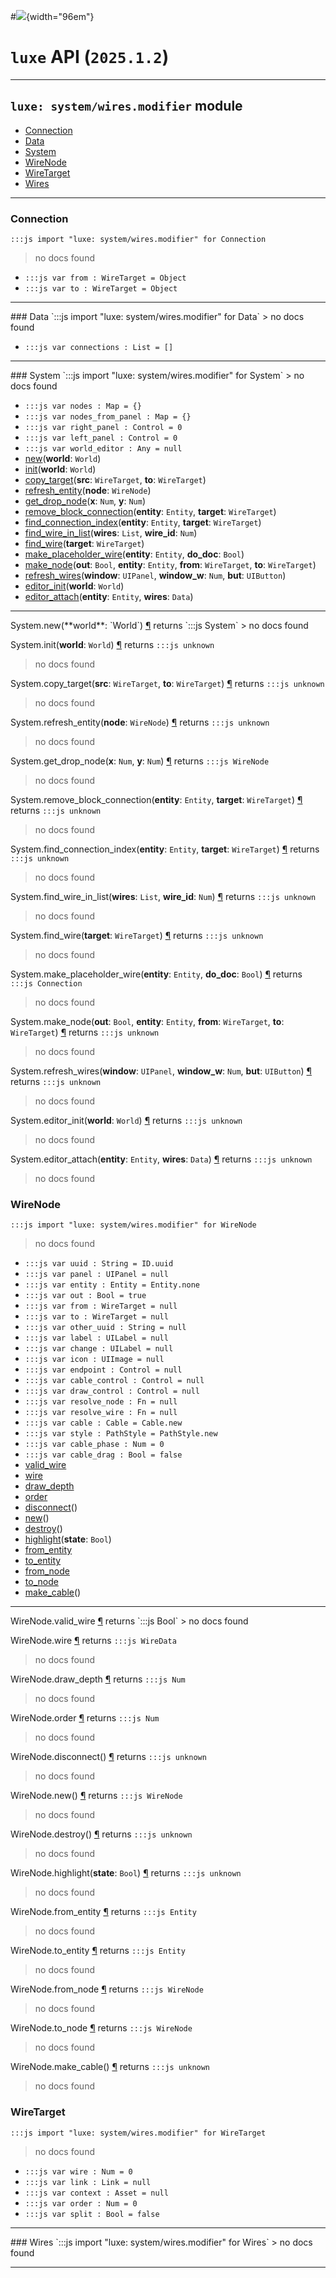 #![](../../../../../../images/luxe-dark.svg){width="96em"}

# `luxe` API (`2025.1.2`)  


---

## `luxe: system/wires.modifier` module

- [Connection](#connection)   
- [Data](#data)   
- [System](#system)   
- [WireNode](#wirenode)   
- [WireTarget](#wiretarget)   
- [Wires](#wires)   

---

### Connection
`:::js import "luxe: system/wires.modifier" for Connection`
> no docs found

- `:::js var from : WireTarget = Object`
- `:::js var to : WireTarget = Object`

<hr/>
### Data
`:::js import "luxe: system/wires.modifier" for Data`
> no docs found

- `:::js var connections : List = []`

<hr/>
### System
`:::js import "luxe: system/wires.modifier" for System`
> no docs found

- `:::js var nodes : Map = {}`
- `:::js var nodes_from_panel : Map = {}`
- `:::js var right_panel : Control = 0`
- `:::js var left_panel : Control = 0`
- `:::js var world_editor : Any = null`
- [new](#System.new)(**world**: `World`)
- [init](#System.init)(**world**: `World`)
- [copy_target](#System.copy_target+2)(**src**: `WireTarget`, **to**: `WireTarget`)
- [refresh_entity](#System.refresh_entity)(**node**: `WireNode`)
- [get_drop_node](#System.get_drop_node+2)(**x**: `Num`, **y**: `Num`)
- [remove_block_connection](#System.remove_block_connection+2)(**entity**: `Entity`, **target**: `WireTarget`)
- [find_connection_index](#System.find_connection_index+2)(**entity**: `Entity`, **target**: `WireTarget`)
- [find_wire_in_list](#System.find_wire_in_list+2)(**wires**: `List`, **wire_id**: `Num`)
- [find_wire](#System.find_wire)(**target**: `WireTarget`)
- [make_placeholder_wire](#System.make_placeholder_wire+2)(**entity**: `Entity`, **do_doc**: `Bool`)
- [make_node](#System.make_node+4)(**out**: `Bool`, **entity**: `Entity`, **from**: `WireTarget`, **to**: `WireTarget`)
- [refresh_wires](#System.refresh_wires+3)(**window**: `UIPanel`, **window_w**: `Num`, **but**: `UIButton`)
- [editor_init](#System.editor_init)(**world**: `World`)
- [editor_attach](#System.editor_attach+2)(**entity**: `Entity`, **wires**: `Data`)

<hr/>
<endpoint module="luxe: system/wires.modifier" class="System" signature="new(world : World)"></endpoint>
<signature id="System.new">System.new(**world**: `World`)
<a class="headerlink" href="#System.new" title="Permanent link">¶</a></signature>
<span class='api_ret'>returns</span> `:::js System`
> no docs found   

<endpoint module="luxe: system/wires.modifier" class="System" signature="init(world : World)"></endpoint>
<signature id="System.init">System.init(**world**: `World`)
<a class="headerlink" href="#System.init" title="Permanent link">¶</a></signature>
<span class='api_ret'>returns</span> `:::js unknown`
> no docs found   

<endpoint module="luxe: system/wires.modifier" class="System" signature="copy_target(src : WireTarget, to : WireTarget)"></endpoint>
<signature id="System.copy_target+2">System.copy_target(**src**: `WireTarget`, **to**: `WireTarget`)
<a class="headerlink" href="#System.copy_target+2" title="Permanent link">¶</a></signature>
<span class='api_ret'>returns</span> `:::js unknown`
> no docs found   

<endpoint module="luxe: system/wires.modifier" class="System" signature="refresh_entity(node : WireNode)"></endpoint>
<signature id="System.refresh_entity">System.refresh_entity(**node**: `WireNode`)
<a class="headerlink" href="#System.refresh_entity" title="Permanent link">¶</a></signature>
<span class='api_ret'>returns</span> `:::js unknown`
> no docs found   

<endpoint module="luxe: system/wires.modifier" class="System" signature="get_drop_node(x : Num, y : Num)"></endpoint>
<signature id="System.get_drop_node+2">System.get_drop_node(**x**: `Num`, **y**: `Num`)
<a class="headerlink" href="#System.get_drop_node+2" title="Permanent link">¶</a></signature>
<span class='api_ret'>returns</span> `:::js WireNode`
> no docs found   

<endpoint module="luxe: system/wires.modifier" class="System" signature="remove_block_connection(entity : Entity, target : WireTarget)"></endpoint>
<signature id="System.remove_block_connection+2">System.remove_block_connection(**entity**: `Entity`, **target**: `WireTarget`)
<a class="headerlink" href="#System.remove_block_connection+2" title="Permanent link">¶</a></signature>
<span class='api_ret'>returns</span> `:::js unknown`
> no docs found   

<endpoint module="luxe: system/wires.modifier" class="System" signature="find_connection_index(entity : Entity, target : WireTarget)"></endpoint>
<signature id="System.find_connection_index+2">System.find_connection_index(**entity**: `Entity`, **target**: `WireTarget`)
<a class="headerlink" href="#System.find_connection_index+2" title="Permanent link">¶</a></signature>
<span class='api_ret'>returns</span> `:::js unknown`
> no docs found   

<endpoint module="luxe: system/wires.modifier" class="System" signature="find_wire_in_list(wires : List, wire_id : Num)"></endpoint>
<signature id="System.find_wire_in_list+2">System.find_wire_in_list(**wires**: `List`, **wire_id**: `Num`)
<a class="headerlink" href="#System.find_wire_in_list+2" title="Permanent link">¶</a></signature>
<span class='api_ret'>returns</span> `:::js unknown`
> no docs found   

<endpoint module="luxe: system/wires.modifier" class="System" signature="find_wire(target : WireTarget)"></endpoint>
<signature id="System.find_wire">System.find_wire(**target**: `WireTarget`)
<a class="headerlink" href="#System.find_wire" title="Permanent link">¶</a></signature>
<span class='api_ret'>returns</span> `:::js unknown`
> no docs found   

<endpoint module="luxe: system/wires.modifier" class="System" signature="make_placeholder_wire(entity : Entity, do_doc : Bool)"></endpoint>
<signature id="System.make_placeholder_wire+2">System.make_placeholder_wire(**entity**: `Entity`, **do_doc**: `Bool`)
<a class="headerlink" href="#System.make_placeholder_wire+2" title="Permanent link">¶</a></signature>
<span class='api_ret'>returns</span> `:::js Connection`
> no docs found   

<endpoint module="luxe: system/wires.modifier" class="System" signature="make_node(out : Bool, entity : Entity, from : WireTarget, to : WireTarget)"></endpoint>
<signature id="System.make_node+4">System.make_node(**out**: `Bool`, **entity**: `Entity`, **from**: `WireTarget`, **to**: `WireTarget`)
<a class="headerlink" href="#System.make_node+4" title="Permanent link">¶</a></signature>
<span class='api_ret'>returns</span> `:::js unknown`
> no docs found   

<endpoint module="luxe: system/wires.modifier" class="System" signature="refresh_wires(window : UIPanel, window_w : Num, but : UIButton)"></endpoint>
<signature id="System.refresh_wires+3">System.refresh_wires(**window**: `UIPanel`, **window_w**: `Num`, **but**: `UIButton`)
<a class="headerlink" href="#System.refresh_wires+3" title="Permanent link">¶</a></signature>
<span class='api_ret'>returns</span> `:::js unknown`
> no docs found   

<endpoint module="luxe: system/wires.modifier" class="System" signature="editor_init(world : World)"></endpoint>
<signature id="System.editor_init">System.editor_init(**world**: `World`)
<a class="headerlink" href="#System.editor_init" title="Permanent link">¶</a></signature>
<span class='api_ret'>returns</span> `:::js unknown`
> no docs found   

<endpoint module="luxe: system/wires.modifier" class="System" signature="editor_attach(entity : Entity, wires : Data)"></endpoint>
<signature id="System.editor_attach+2">System.editor_attach(**entity**: `Entity`, **wires**: `Data`)
<a class="headerlink" href="#System.editor_attach+2" title="Permanent link">¶</a></signature>
<span class='api_ret'>returns</span> `:::js unknown`
> no docs found   

### WireNode
`:::js import "luxe: system/wires.modifier" for WireNode`
> no docs found

- `:::js var uuid : String = ID.uuid`
- `:::js var panel : UIPanel = null`
- `:::js var entity : Entity = Entity.none`
- `:::js var out : Bool = true`
- `:::js var from : WireTarget = null`
- `:::js var to : WireTarget = null`
- `:::js var other_uuid : String = null`
- `:::js var label : UILabel = null`
- `:::js var change : UILabel = null`
- `:::js var icon : UIImage = null`
- `:::js var endpoint : Control = null`
- `:::js var cable_control : Control = null`
- `:::js var draw_control : Control = null`
- `:::js var resolve_node : Fn = null`
- `:::js var resolve_wire : Fn = null`
- `:::js var cable : Cable = Cable.new`
- `:::js var style : PathStyle = PathStyle.new`
- `:::js var cable_phase : Num = 0`
- `:::js var cable_drag : Bool = false`
- [valid_wire](#WireNode.valid_wire)
- [wire](#WireNode.wire)
- [draw_depth](#WireNode.draw_depth)
- [order](#WireNode.order)
- [disconnect](#WireNode.disconnect)()
- [new](#WireNode.new)()
- [destroy](#WireNode.destroy)()
- [highlight](#WireNode.highlight)(**state**: `Bool`)
- [from_entity](#WireNode.from_entity)
- [to_entity](#WireNode.to_entity)
- [from_node](#WireNode.from_node)
- [to_node](#WireNode.to_node)
- [make_cable](#WireNode.make_cable)()

<hr/>
<endpoint module="luxe: system/wires.modifier" class="WireNode" signature="valid_wire"></endpoint>
<signature id="WireNode.valid_wire">WireNode.valid_wire
<a class="headerlink" href="#WireNode.valid_wire" title="Permanent link">¶</a></signature>
<span class='api_ret'>returns</span> `:::js Bool`
> no docs found   

<endpoint module="luxe: system/wires.modifier" class="WireNode" signature="wire"></endpoint>
<signature id="WireNode.wire">WireNode.wire
<a class="headerlink" href="#WireNode.wire" title="Permanent link">¶</a></signature>
<span class='api_ret'>returns</span> `:::js WireData`
> no docs found   

<endpoint module="luxe: system/wires.modifier" class="WireNode" signature="draw_depth"></endpoint>
<signature id="WireNode.draw_depth">WireNode.draw_depth
<a class="headerlink" href="#WireNode.draw_depth" title="Permanent link">¶</a></signature>
<span class='api_ret'>returns</span> `:::js Num`
> no docs found   

<endpoint module="luxe: system/wires.modifier" class="WireNode" signature="order"></endpoint>
<signature id="WireNode.order">WireNode.order
<a class="headerlink" href="#WireNode.order" title="Permanent link">¶</a></signature>
<span class='api_ret'>returns</span> `:::js Num`
> no docs found   

<endpoint module="luxe: system/wires.modifier" class="WireNode" signature="disconnect()"></endpoint>
<signature id="WireNode.disconnect">WireNode.disconnect()
<a class="headerlink" href="#WireNode.disconnect" title="Permanent link">¶</a></signature>
<span class='api_ret'>returns</span> `:::js unknown`
> no docs found   

<endpoint module="luxe: system/wires.modifier" class="WireNode" signature="new()"></endpoint>
<signature id="WireNode.new">WireNode.new()
<a class="headerlink" href="#WireNode.new" title="Permanent link">¶</a></signature>
<span class='api_ret'>returns</span> `:::js WireNode`
> no docs found   

<endpoint module="luxe: system/wires.modifier" class="WireNode" signature="destroy()"></endpoint>
<signature id="WireNode.destroy">WireNode.destroy()
<a class="headerlink" href="#WireNode.destroy" title="Permanent link">¶</a></signature>
<span class='api_ret'>returns</span> `:::js unknown`
> no docs found   

<endpoint module="luxe: system/wires.modifier" class="WireNode" signature="highlight(state : Bool)"></endpoint>
<signature id="WireNode.highlight">WireNode.highlight(**state**: `Bool`)
<a class="headerlink" href="#WireNode.highlight" title="Permanent link">¶</a></signature>
<span class='api_ret'>returns</span> `:::js unknown`
> no docs found   

<endpoint module="luxe: system/wires.modifier" class="WireNode" signature="from_entity"></endpoint>
<signature id="WireNode.from_entity">WireNode.from_entity
<a class="headerlink" href="#WireNode.from_entity" title="Permanent link">¶</a></signature>
<span class='api_ret'>returns</span> `:::js Entity`
> no docs found   

<endpoint module="luxe: system/wires.modifier" class="WireNode" signature="to_entity"></endpoint>
<signature id="WireNode.to_entity">WireNode.to_entity
<a class="headerlink" href="#WireNode.to_entity" title="Permanent link">¶</a></signature>
<span class='api_ret'>returns</span> `:::js Entity`
> no docs found   

<endpoint module="luxe: system/wires.modifier" class="WireNode" signature="from_node"></endpoint>
<signature id="WireNode.from_node">WireNode.from_node
<a class="headerlink" href="#WireNode.from_node" title="Permanent link">¶</a></signature>
<span class='api_ret'>returns</span> `:::js WireNode`
> no docs found   

<endpoint module="luxe: system/wires.modifier" class="WireNode" signature="to_node"></endpoint>
<signature id="WireNode.to_node">WireNode.to_node
<a class="headerlink" href="#WireNode.to_node" title="Permanent link">¶</a></signature>
<span class='api_ret'>returns</span> `:::js WireNode`
> no docs found   

<endpoint module="luxe: system/wires.modifier" class="WireNode" signature="make_cable()"></endpoint>
<signature id="WireNode.make_cable">WireNode.make_cable()
<a class="headerlink" href="#WireNode.make_cable" title="Permanent link">¶</a></signature>
<span class='api_ret'>returns</span> `:::js unknown`
> no docs found   

### WireTarget
`:::js import "luxe: system/wires.modifier" for WireTarget`
> no docs found

- `:::js var wire : Num = 0`
- `:::js var link : Link = null`
- `:::js var context : Asset = null`
- `:::js var order : Num = 0`
- `:::js var split : Bool = false`

<hr/>
### Wires
`:::js import "luxe: system/wires.modifier" for Wires`
> no docs found


<hr/>
